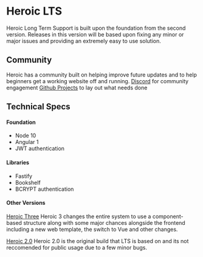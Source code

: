 # Heroic LTS
Heroic Long Term Support is built upon the foundation from the second version.  Releases in this version will be based upon fixing any minor or major issues and providing an extremely easy to use solution.

## Community
Heroic has a community built on helping improve future updates and to help beginners get a working website off and running.
[Discord](https://discord.gg/y6szGk5) for community engagement
[Github Projects](https://github.com/chrismpettyjohn/Heroic/projects/1) to lay out what needs done

## Technical Specs
#### Foundation
- Node 10
- Angular 1
- JWT authentication

#### Libraries
- Fastify
- Bookshelf
- BCRYPT authentication

#### Other Versions
[Heroic Three](https://github.com/chrismpettyjohn/Heroic/tree/Development)
Heroic 3 changes the entire system to use a component-based structure along with some major chances alongside the frontend including a new web template, the switch to Vue and other changes.

[Heroic 2.0](https://github.com/chrismpettyjohn/Heroic/tree/2.0)
Heroic 2.0 is the original build that LTS is based on and its not reccomended for public usage due to a few minor bugs.
